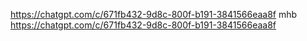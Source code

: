 https://chatgpt.com/c/671fb432-9d8c-800f-b191-3841566eaa8f
mhb
https://chatgpt.com/c/671fb432-9d8c-800f-b191-3841566eaa8f
